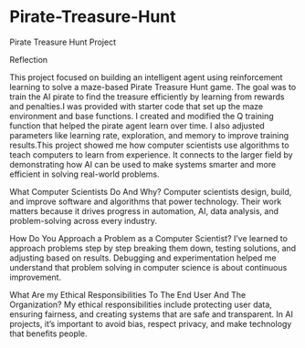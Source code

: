 # Pirate-Treasure-Hunt
Pirate Treasure Hunt Project

Reflection

This project focused on building an intelligent agent using reinforcement learning to solve a maze-based Pirate Treasure Hunt game. The goal was to train the AI pirate to find the treasure efficiently by learning from rewards and penalties.I was provided with starter code that set up the maze environment and base functions. I created and modified the Q training function that helped the pirate agent learn over time. I also adjusted parameters like learning rate, exploration, and memory to improve training results.This project showed me how computer scientists use algorithms to teach computers to learn from experience. It connects to the larger field by demonstrating how AI can be used to make systems smarter and more efficient in solving real-world problems.

What Computer Scientists Do And Why? 
Computer scientists design, build, and improve software and algorithms that power technology. Their work matters because it drives progress in automation, AI, data analysis, and problem-solving across every industry.

How Do You Approach a Problem as a Computer Scientist? 
I’ve learned to approach problems step by step breaking them down, testing solutions, and adjusting based on results. Debugging and experimentation helped me understand that problem solving in computer science is about continuous improvement.


What Are my Ethical Responsibilities To The End User And The Organization? 
My ethical responsibilities include protecting user data, ensuring fairness, and creating systems that are safe and transparent. In AI projects, it’s important to avoid bias, respect privacy, and make technology that benefits people.
